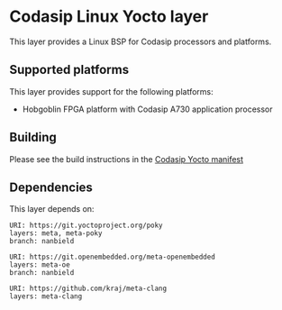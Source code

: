 # Codasip Linux Yocto layer

This layer provides a Linux BSP for Codasip processors and platforms.

## Supported platforms
This layer provides support for the following platforms:
- Hobgoblin FPGA platform with Codasip A730 application processor

## Building

Please see the build instructions in the [Codasip Yocto manifest](https://github.com/Codasip/yocto-manifest?tab=readme-ov-file#building-from-source)

## Dependencies

This layer depends on:

	URI: https://git.yoctoproject.org/poky
	layers: meta, meta-poky
	branch: nanbield

	URI: https://git.openembedded.org/meta-openembedded
	layers: meta-oe
	branch: nanbield

	URI: https://github.com/kraj/meta-clang
	layers: meta-clang
